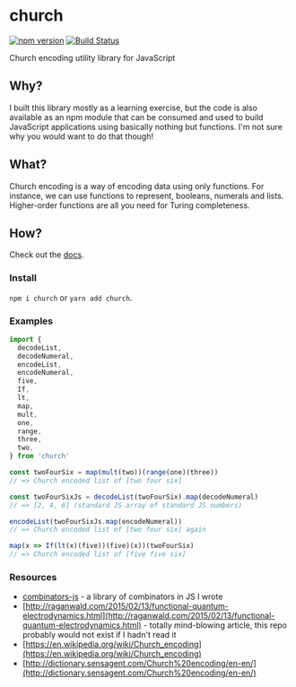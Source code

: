 # church

[![npm version](https://badge.fury.io/js/church.svg)](https://badge.fury.io/js/church)
[![Build Status](https://travis-ci.org/benji6/church.svg?branch=master)](https://travis-ci.org/benji6/church)

Church encoding utility library for JavaScript

## Why?

I built this library mostly as a learning exercise, but the code is also available as an npm module that can be consumed and used to build JavaScript applications using basically nothing but functions. I'm not sure why you would want to do that though!

## What?

Church encoding is a way of encoding data using only functions. For instance, we can use functions to represent, booleans, numerals and lists. Higher-order functions are all you need for Turing completeness.

## How?

Check out the [docs](http://benji6.github.io/church/docs/).

### Install

`npm i church` or `yarn add church`.

### Examples

```javascript
import {
  decodeList,
  decodeNumeral,
  encodeList,
  encodeNumeral,
  five,
  If,
  lt,
  map,
  mult,
  one,
  range,
  three,
  two,
} from 'church'

const twoFourSix = map(mult(two))(range(one)(three))
// => Church encoded list of [two four six]

const twoFourSixJs = decodeList(twoFourSix).map(decodeNumeral)
// => [2, 4, 6] (standard JS array of standard JS numbers)

encodeList(twoFourSixJs.map(encodeNumeral))
// => Church encoded list of [two four six] again

map(x => If(lt(x)(five))(five)(x))(twoFourSix)
// => Church encoded list of [five five six]
```

### Resources

- [combinators-js](https://github.com/benji6/combinators-js) - a library of combinators in JS I wrote
- [http://raganwald.com/2015/02/13/functional-quantum-electrodynamics.html](http://raganwald.com/2015/02/13/functional-quantum-electrodynamics.html) - totally mind-blowing article, this repo probably would not exist if I hadn't read it
- [https://en.wikipedia.org/wiki/Church_encoding](https://en.wikipedia.org/wiki/Church_encoding)
- [http://dictionary.sensagent.com/Church%20encoding/en-en/](http://dictionary.sensagent.com/Church%20encoding/en-en/)
